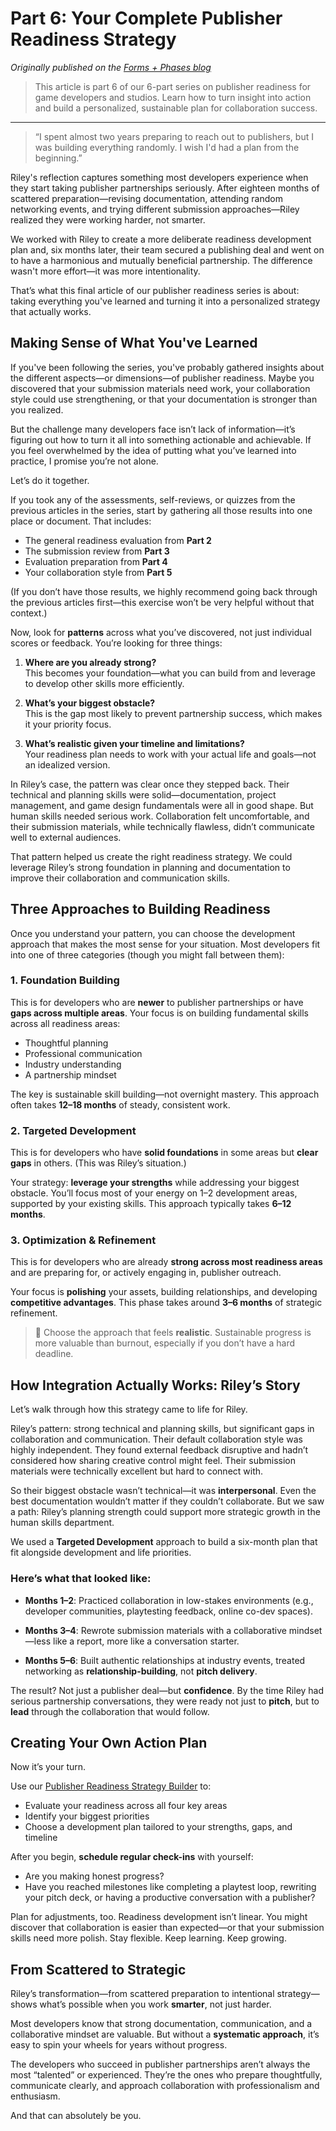 # Part 6: Your Complete Publisher Readiness Strategy
*Originally published on the [Forms + Phases blog](https://www.formsandphases.com/post/part-6-your-complete-publisher-readiness-strategy)*

> This article is part 6 of our 6-part series on publisher readiness for game developers and studios. Learn how to turn insight into action and build a personalized, sustainable plan for collaboration success.

---

> “I spent almost two years preparing to reach out to publishers, but I was building everything randomly. I wish I'd had a plan from the beginning.”

Riley's reflection captures something most developers experience when they start taking publisher partnerships seriously. After eighteen months of scattered preparation—revising documentation, attending random networking events, and trying different submission approaches—Riley realized they were working harder, not smarter.

We worked with Riley to create a more deliberate readiness development plan and, six months later, their team secured a publishing deal and went on to have a harmonious and mutually beneficial partnership. The difference wasn't more effort—it was more intentionality.

That’s what this final article of our publisher readiness series is about: taking everything you've learned and turning it into a personalized strategy that actually works.

## Making Sense of What You've Learned

If you've been following the series, you've probably gathered insights about the different aspects—or dimensions—of publisher readiness. Maybe you discovered that your submission materials need work, your collaboration style could use strengthening, or that your documentation is stronger than you realized.

But the challenge many developers face isn’t lack of information—it’s figuring out how to turn it all into something actionable and achievable. If you feel overwhelmed by the idea of putting what you’ve learned into practice, I promise you’re not alone.

Let’s do it together.

If you took any of the assessments, self-reviews, or quizzes from the previous articles in the series, start by gathering all those results into one place or document. That includes:

- The general readiness evaluation from **Part 2**
- The submission review from **Part 3**
- Evaluation preparation from **Part 4**
- Your collaboration style from **Part 5**

(If you don’t have those results, we highly recommend going back through the previous articles first—this exercise won’t be very helpful without that context.)

Now, look for **patterns** across what you’ve discovered, not just individual scores or feedback. You’re looking for three things:

1. **Where are you already strong?**  
   This becomes your foundation—what you can build from and leverage to develop other skills more efficiently.

2. **What’s your biggest obstacle?**  
   This is the gap most likely to prevent partnership success, which makes it your priority focus.

3. **What’s realistic given your timeline and limitations?**  
   Your readiness plan needs to work with your actual life and goals—not an idealized version.

In Riley’s case, the pattern was clear once they stepped back. Their technical and planning skills were solid—documentation, project management, and game design fundamentals were all in good shape. But human skills needed serious work. Collaboration felt uncomfortable, and their submission materials, while technically flawless, didn’t communicate well to external audiences.

That pattern helped us create the right readiness strategy. We could leverage Riley’s strong foundation in planning and documentation to improve their collaboration and communication skills.

## Three Approaches to Building Readiness

Once you understand your pattern, you can choose the development approach that makes the most sense for your situation. Most developers fit into one of three categories (though you might fall between them):

### 1. Foundation Building

This is for developers who are **newer** to publisher partnerships or have **gaps across multiple areas**. Your focus is on building fundamental skills across all readiness areas:

- Thoughtful planning  
- Professional communication  
- Industry understanding  
- A partnership mindset

The key is sustainable skill building—not overnight mastery. This approach often takes **12–18 months** of steady, consistent work.

### 2. Targeted Development

This is for developers who have **solid foundations** in some areas but **clear gaps** in others. (This was Riley’s situation.)

Your strategy: **leverage your strengths** while addressing your biggest obstacle. You’ll focus most of your energy on 1–2 development areas, supported by your existing skills. This approach typically takes **6–12 months**.

### 3. Optimization & Refinement

This is for developers who are already **strong across most readiness areas** and are preparing for, or actively engaging in, publisher outreach.

Your focus is **polishing** your assets, building relationships, and developing **competitive advantages**. This phase takes around **3–6 months** of strategic refinement.

> 🧠 Choose the approach that feels **realistic**. Sustainable progress is more valuable than burnout, especially if you don’t have a hard deadline.

## How Integration Actually Works: Riley’s Story

Let’s walk through how this strategy came to life for Riley.

Riley’s pattern: strong technical and planning skills, but significant gaps in collaboration and communication. Their default collaboration style was highly independent. They found external feedback disruptive and hadn’t considered how sharing creative control might feel. Their submission materials were technically excellent but hard to connect with.

So their biggest obstacle wasn’t technical—it was **interpersonal**. Even the best documentation wouldn’t matter if they couldn’t collaborate. But we saw a path: Riley’s planning strength could support more strategic growth in the human skills department.

We used a **Targeted Development** approach to build a six-month plan that fit alongside development and life priorities.

### Here’s what that looked like:

- **Months 1–2**: Practiced collaboration in low-stakes environments (e.g., developer communities, playtesting feedback, online co-dev spaces).

- **Months 3–4**: Rewrote submission materials with a collaborative mindset—less like a report, more like a conversation starter.

- **Months 5–6**: Built authentic relationships at industry events, treated networking as **relationship-building**, not **pitch delivery**.

The result? Not just a publisher deal—but **confidence**. By the time Riley had serious partnership conversations, they were ready not just to **pitch**, but to **lead** through the collaboration that would follow.

## Creating Your Own Action Plan

Now it’s your turn.

Use our [Publisher Readiness Strategy Builder](https://formsandphases.github.io/creative-project-management-resources/interactive-tools/readiness-strategy-builder.html) to:

- Evaluate your readiness across all four key areas  
- Identify your biggest priorities  
- Choose a development plan tailored to your strengths, gaps, and timeline

After you begin, **schedule regular check-ins** with yourself:

- Are you making honest progress?
- Have you reached milestones like completing a playtest loop, rewriting your pitch deck, or having a productive conversation with a publisher?

Plan for adjustments, too. Readiness development isn’t linear. You might discover that collaboration is easier than expected—or that your submission skills need more polish. Stay flexible. Keep learning. Keep growing.

## From Scattered to Strategic

Riley’s transformation—from scattered preparation to intentional strategy—shows what’s possible when you work **smarter**, not just harder.

Most developers know that strong documentation, communication, and a collaborative mindset are valuable. But without a **systematic approach**, it’s easy to spin your wheels for years without progress.

The developers who succeed in publisher partnerships aren’t always the most “talented” or experienced. They’re the ones who prepare thoughtfully, communicate clearly, and approach collaboration with professionalism and enthusiasm.

And that can absolutely be you.
